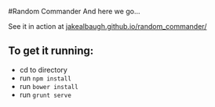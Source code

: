 #Random Commander
And here we go...

See it in action at [jakealbaugh.github.io/random_commander/](http://jakealbaugh.github.io/random_commander/)

## To get it running:
- cd to directory
- run `npm install`
- run `bower install`
- run `grunt serve`
